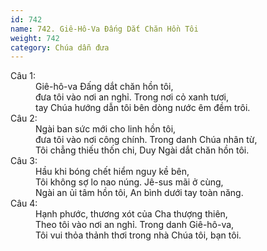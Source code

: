 ```yaml
---
id: 742
name: 742. Giê-Hô-Va Đấng Dắt Chăn Hồn Tôi
weight: 742
category: Chúa dẫn đưa
---
```

<dl><dt>Câu 1:</dt><dd data-verse="1">Giê-hô-va Đấng dắt chăn hồn tôi, <br/>đưa tôi vào nơi an nghỉ. Trong nơi cỏ xanh tươi, <br/>tay Chúa hướng dẫn tôi bên dòng nước êm đềm trôi. </dd><dt>Câu 2:</dt><dd data-verse="2">Ngài ban sức mới cho linh hồn tôi, <br/>đưa tôi vào nơi công chính. Trong danh Chúa nhân từ, <br/>Tôi chẳng thiếu thốn chi, Duy Ngài dắt chăn hồn tôi. </dd><dt>Câu 3:</dt><dd data-verse="3">Hầu khi bóng chết hiểm nguy kề bên, <br/>Tôi không sợ lo nao núng. Jê-sus mãi ở cùng, <br/>Ngài an ủi tâm hồn tôi, An bình dưới tay toàn năng. </dd><dt>Câu 4:</dt><dd data-verse="4">Hạnh phước, thương xót của Cha thượng thiên, <br/>Theo tôi vào nơi an nghỉ. Trong danh Giê-hô-va, <br/>Tôi vui thỏa thảnh thơi trong nhà Chúa tôi, bạn tôi. </dd></dl>
